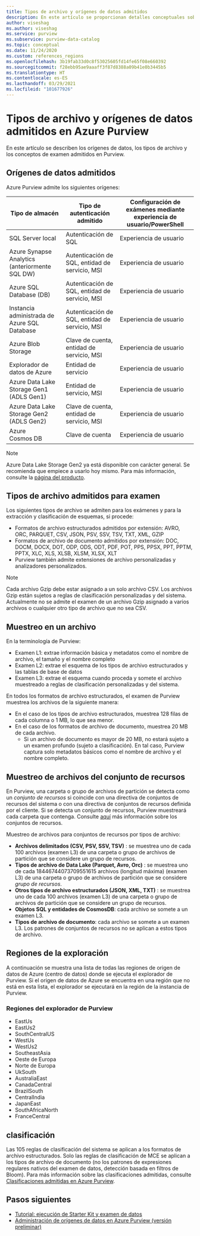 ```yaml
---
title: Tipos de archivo y orígenes de datos admitidos
description: En este artículo se proporcionan detalles conceptuales sobre los orígenes de datos y los tipos de archivo admitidos en Purview.
author: viseshag
ms.author: viseshag
ms.service: purview
ms.subservice: purview-data-catalog
ms.topic: conceptual
ms.date: 11/24/2020
ms.custom: references_regions
ms.openlocfilehash: 3b19fab33d0c8f53025605fd14fe65f08e660392
ms.sourcegitcommit: f28ebb95ae9aaaff3f87d8388a09b41e0b3445b5
ms.translationtype: HT
ms.contentlocale: es-ES
ms.lasthandoff: 03/29/2021
ms.locfileid: "101677926"
---
```

# <a name="supported-data-sources-and-file-types-in-azure-purview"></a>Tipos de archivo y orígenes de datos admitidos en Azure Purview

En este artículo se describen los orígenes de datos, los tipos de archivo y los conceptos de examen admitidos en Purview.

## <a name="supported-data-sources"></a>Orígenes de datos admitidos

Azure Purview admite los siguientes orígenes:

| Tipo de almacén | Tipo de autenticación admitido | Configuración de exámenes mediante experiencia de usuario/PowerShell |
| ---------- | ------------------- | ------------------------------ |
| SQL Server local                   | Autenticación de SQL                        | Experiencia de usuario                                |
| Azure Synapse Analytics (anteriormente SQL DW)            | Autenticación de SQL, entidad de servicio, MSI               | Experiencia de usuario                             |
| Azure SQL Database (DB)                  | Autenticación de SQL, entidad de servicio, MSI               | Experiencia de usuario |
| Instancia administrada de Azure SQL Database      | Autenticación de SQL, entidad de servicio, MSI               | Experiencia de usuario    |
| Azure Blob Storage                       | Clave de cuenta, entidad de servicio, MSI | Experiencia de usuario            |
| Explorador de datos de Azure                      | Entidad de servicio                              | Experiencia de usuario            |
| Azure Data Lake Storage Gen1 (ADLS Gen1) | Entidad de servicio, MSI                              | Experiencia de usuario            |
| Azure Data Lake Storage Gen2 (ADLS Gen2) | Clave de cuenta, entidad de servicio, MSI            | Experiencia de usuario            |
| Azure Cosmos DB                          | Clave de cuenta                                    | Experiencia de usuario            |


> [!Note]
> Azure Data Lake Storage Gen2 ya está disponible con carácter general. Se recomienda que empiece a usarlo hoy mismo. Para más información, consulte la [página del producto](https://azure.microsoft.com/en-us/services/storage/data-lake-storage/).

## <a name="file-types-supported-for-scanning"></a>Tipos de archivo admitidos para examen

Los siguientes tipos de archivo se admiten para los exámenes y para la extracción y clasificación de esquemas, si procede:

- Formatos de archivo estructurados admitidos por extensión: AVRO, ORC, PARQUET, CSV, JSON, PSV, SSV, TSV, TXT, XML, GZIP
- Formatos de archivo de documento admitidos por extensión: DOC, DOCM, DOCX, DOT, ODP, ODS, ODT, PDF, POT, PPS, PPSX, PPT, PPTM, PPTX, XLC, XLS, XLSB, XLSM, XLSX, XLT
- Purview también admite extensiones de archivo personalizadas y analizadores personalizados.
 
> [!Note]
> Cada archivo Gzip debe estar asignado a un solo archivo CSV. Los archivos Gzip están sujetos a reglas de clasificación personalizadas y del sistema. Actualmente no se admite el examen de un archivo Gzip asignado a varios archivos o cualquier otro tipo de archivo que no sea CSV. 

## <a name="sampling-within-a-file"></a>Muestreo en un archivo

En la terminología de Purview:
- Examen L1: extrae información básica y metadatos como el nombre de archivo, el tamaño y el nombre completo
- Examen L2: extrae el esquema de los tipos de archivo estructurados y las tablas de base de datos
- Examen L3: extrae el esquema cuando proceda y somete el archivo muestreado a reglas de clasificación personalizadas y del sistema.

En todos los formatos de archivo estructurados, el examen de Purview muestrea los archivos de la siguiente manera:

- En el caso de los tipos de archivo estructurados, muestrea 128 filas de cada columna o 1 MB, lo que sea menor.
- En el caso de los formatos de archivo de documento, muestrea 20 MB de cada archivo.
    - Si un archivo de documento es mayor de 20 MB, no estará sujeto a un examen profundo (sujeto a clasificación). En tal caso, Purview captura solo metadatos básicos como el nombre de archivo y el nombre completo.

## <a name="resource-set-file-sampling"></a>Muestreo de archivos del conjunto de recursos

En Purview, una carpeta o grupo de archivos de partición se detecta como un *conjunto de recursos* si coincide con una directiva de conjuntos de recursos del sistema o con una directiva de conjuntos de recursos definida por el cliente. Si se detecta un conjunto de recursos, Purview muestreará cada carpeta que contenga. Consulte [aquí](concept-resource-sets.md) más información sobre los conjuntos de recursos.

Muestreo de archivos para conjuntos de recursos por tipos de archivo:

- **Archivos delimitados (CSV, PSV, SSV, TSV)** : se muestrea uno de cada 100 archivos (examen L3) de una carpeta o grupo de archivos de partición que se considere un grupo de recursos.
- **Tipos de archivo de Data Lake (Parquet, Avro, Orc)** : se muestrea uno de cada 18446744073709551615 archivos (longitud máxima) (examen L3) de una carpeta o grupo de archivos de partición que se considere *grupo de recursos*.
- **Otros tipos de archivo estructurados (JSON, XML, TXT)** : se muestrea uno de cada 100 archivos (examen L3) de una carpeta o grupo de archivos de partición que se considere un grupo de recursos.
- **Objetos SQL y entidades de CosmosDB**: cada archivo se somete a un examen L3.
- **Tipos de archivo de documento**: cada archivo se somete a un examen L3. Los patrones de conjuntos de recursos no se aplican a estos tipos de archivo.

## <a name="scan-regions"></a>Regiones de la exploración
A continuación se muestra una lista de todas las regiones de origen de datos de Azure (centro de datos) donde se ejecuta el explorador de Purview. Si el origen de datos de Azure se encuentra en una región que no está en esta lista, el explorador se ejecutará en la región de la instancia de Purview.
 
### <a name="purview-scanner-regions"></a>Regiones del explorador de Purview

- EastUs
- EastUs2 
- SouthCentralUS
- WestUs
- WestUs2
- SoutheastAsia
- Oeste de Europa
- Norte de Europa
- UkSouth
- AustraliaEast
- CanadaCentral
- BrazilSouth
- CentralIndia
- JapanEast
- SouthAfricaNorth
- FranceCentral

## <a name="classification"></a>clasificación

Las 105 reglas de clasificación del sistema se aplican a los formatos de archivo estructurados. Solo las reglas de clasificación de MCE se aplican a los tipos de archivo de documento (no los patrones de expresiones regulares nativos del examen de datos, detección basada en filtros de Bloom). Para más información sobre las clasificaciones admitidas, consulte [Clasificaciones admitidas en Azure Purview](supported-classifications.md).

## <a name="next-steps"></a>Pasos siguientes

- [Tutorial: ejecución de Starter Kit y examen de datos](tutorial-scan-data.md)
- [Administración de orígenes de datos en Azure Purview (versión preliminar)](manage-data-sources.md)
